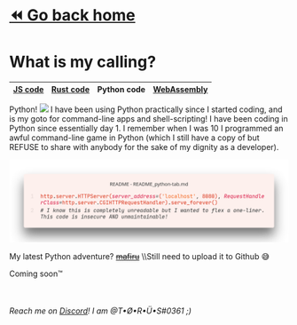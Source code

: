 # [⏪ Go back home](readme.md)

# What is my calling?

<p>

|[JS code](README_js-tab.md)|[Rust code](README_rust-tab.md)|Python code|[WebAssembly](README_wasm-tab.md)|
|-|-|-|-|

Python! <img src="https://simpleicons.org/icons/python.svg" height="16"> I have been using Python practically since I started coding, and is my goto for command-line apps and shell-scripting! I have been coding in Python since essentially day 1. I remember when I was 10 I programmed an awful command-line game in Python (which I still have a copy of but REFUSE to share with anybody for the sake of my dignity as a developer).

![Python code example](python.png)

My latest Python adventure? ~~[mafiru]()~~ \\\\Still need to upload it to Github 😅
<br >

Coming soon™️
</p>



<br >

######  Reach me on [Discord](https://www.discord.com/app)! I am @T•Ø•R•Ü•S#0361 ;)

